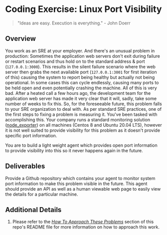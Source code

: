 # Coding Exercise: Linux Port Visibility

> "Ideas are easy. Execution is everything." - John Doerr

## Overview

You work as an SRE at your employer.
And there's an unusual problem in production: Sometimes the application web servers don't exit during failure or restart scenarios and thus hold on to the standard address & port (`127.0.0.1:3000`).
This results in the silent failure scenario where the web server then grabs the next available port (`127.0.0.1:3001` for first iteration of this) causing the system to report being healthy but actually not being operational.
In some cases this can cycle endlessly, causing many ports to be held open and even potentially crashing the machine.
All of this is very bad.
After a heated call a few hours ago, the development team for the application web server has made it very clear that it will, sadly, take some number of weeks to fix this.
So, for the foreseeable future, this problem falls to your SRE organization to deal with.
As per standard SRE practices, one of the first steps to fixing a problem is measuring it.
You've been tasked with accomplishing this.
Your company runs a standard monitoring solution ([node_exporter](https://github.com/prometheus/node_exporter)) on all machines (Centos 8 and Ubuntu 20.04 LTS), however it is not well suited to provide visibility for this problem as it doesn't provide specific port information.

You are to build a light weight agent which provides open port information to provide visibility into this so it never happens again in the future.


## Deliverables

Provide a Github repository which contains your agent to monitor system port information to make this problem visible in the future.
This agent should provide an API as well as a human viewable web page to easily view the details for a particular machine.


## Additional Details

1. Please refer to the [*How To Approach These Problems*](../README.md#how-to-approach-these-problems) section of this repo's README file for more information on how to approach this work.
